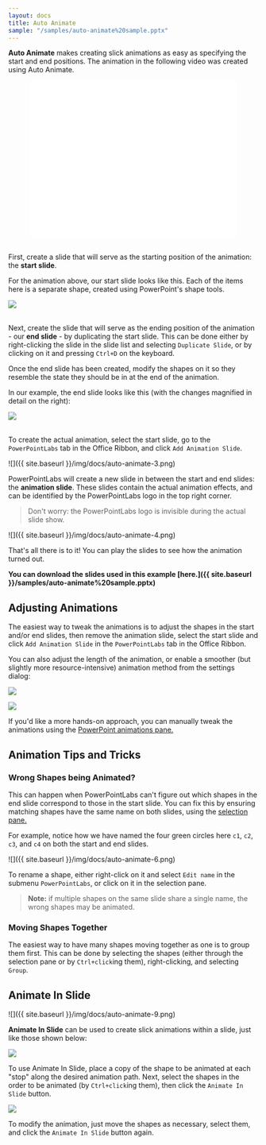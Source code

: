 ```yaml
---
layout: docs
title: Auto Animate
sample: "/samples/auto-animate%20sample.pptx"
---
```


**Auto Animate** makes creating slick animations as easy as specifying the start and end positions. The animation in the following video was created using Auto Animate.

<iframe style="display: block; margin-left: auto; margin-right: auto;" width="420" height="315" src="//www.youtube-nocookie.com/embed/tX381vX8D6M?rel=0" frameborder="0" allowfullscreen></iframe>

<br/>First, create a slide that will serve as the starting position of the animation: the **start slide**.

For the animation above, our start slide looks like this. Each of the items here is a separate shape, created using PowerPoint's shape tools.

<p>
<img class="box-shadow" src="{{ site.baseurl }}/img/docs/auto-animate-1.png" />
</p>

<br/>Next, create the slide that will serve as the ending position of the animation - our **end slide** - by duplicating the start slide. This can be done either by right-clicking the slide in the slide list and selecting
`Duplicate Slide`, or by clicking on it and pressing `Ctrl+D` on the keyboard.

Once the end slide has been created, modify the shapes on it so they resemble the state they should be in at the end of the animation.

In our example, the end slide looks like this (with the changes magnified in detail on the right):

<p>
<img class="box-shadow" src="{{ site.baseurl }}/img/docs/auto-animate-2.png" />
</p>

<br />To create the actual animation, select the start slide, go to the `PowerPointLabs`
tab in the Office Ribbon, and click `Add Animation Slide`.

![]({{ site.baseurl }}/img/docs/auto-animate-3.png)

PowerPointLabs will create a new slide in between the start and end slides: the **animation slide**. 
These slides contain the actual animation effects, and can be identified by the PowerPointLabs logo in the top right corner.

>Don't worry: the PowerPointLabs logo is invisible during the actual slide show.

![]({{ site.baseurl }}/img/docs/auto-animate-4.png)

That's all there is to it! You can play the slides to see how the animation turned out.

**You can download the slides used in this example [here.]({{ site.baseurl }}/samples/auto-animate%20sample.pptx)**

## <a class="anchor-bookmark" id="adjust-animations"></a> Adjusting Animations

The easiest way to tweak the animations is to adjust the shapes in the start and/or end slides, then remove the animation slide, select the start slide and click `Add Animation Slide` in the `PowerPointLabs` tab in the Office Ribbon.

You can also adjust the length of the animation, or enable a smoother (but slightly more resource-intensive) animation method from the settings dialog:

<p>
  <img class="box-shadow" src="{{ site.baseurl }}/img/docs/auto-animate-10.png" />
</p>

<p>
  <img class="box-shadow" src="{{ site.baseurl }}/img/docs/auto-animate-11.png" />
</p>

If you'd like a more hands-on approach, you can manually tweak the animations using the [PowerPoint animations pane.](http://presentationsoft.about.com/od/powerpointanimations/ss/120711-change-speed-powerpoint-animation_2.htm)


## <a class="anchor-bookmark" id="animation-tips-tricks"></a> Animation Tips and Tricks

### <a class="anchor-bookmark" id="wrong-shapes-animated"></a> Wrong Shapes being Animated?

This can happen when PowerPointLabs can't figure out which shapes in the end slide correspond to those in the start slide. You can fix this by ensuring matching shapes have the same name on both slides, using the [selection pane.](http://www.ellenfinkelstein.com/pptblog/the-wonderful-selection-pane-lets-you-easily-hide-objects-select-them-and-even-rename-them/)

For example, notice how we have named the four green circles here `c1`, `c2`, `c3`, and `c4` on both the start and end slides.

![]({{ site.baseurl }}/img/docs/auto-animate-6.png)

To rename a shape, either right-click on it and select `Edit name` in the submenu `PowerPointLabs`, or click on it in the selection pane.

>**Note:** if multiple shapes on the same slide share a single name, the wrong shapes may be animated.
  
### <a class="anchor-bookmark" id="move-shapes-together"></a> Moving Shapes Together

The easiest way to have many shapes moving together as one is to group them first. This can be done by selecting the shapes (either through the selection pane or by `Ctrl+click`ing them), right-clicking, and selecting `Group`.

## <a class="anchor-bookmark" id="animate-in-slide"></a> Animate In Slide
![]({{ site.baseurl }}/img/docs/auto-animate-9.png)

**Animate In Slide** can be used to create slick animations within a slide, just like those shown below:

<p>
  <img class="box-shadow slide" src="{{ site.baseurl }}/img/docs/auto-animate-7.gif" />
</p>

To use Animate In Slide, place a copy of the shape to be animated at each "stop" along the desired animation path. Next, select the shapes in the order to be animated (by `Ctrl+click`ing them), then click the `Animate In Slide` button.

<p>
  <img class="box-shadow slide" src="{{ site.baseurl }}/img/docs/auto-animate-8.png" />
</p>

To modify the animation, just move the shapes as necessary, select them, and click the `Animate In Slide` button again.

